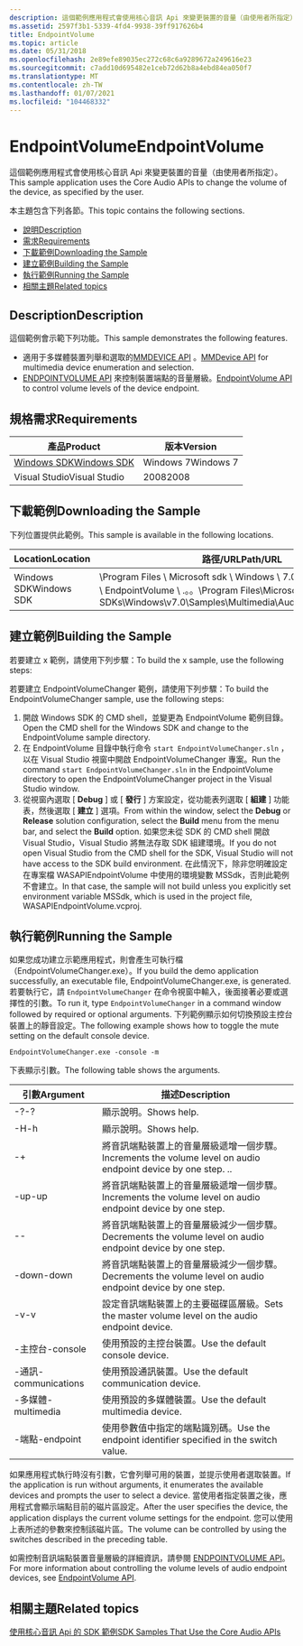 ```yaml
---
description: 這個範例應用程式會使用核心音訊 Api 來變更裝置的音量（由使用者所指定）。
ms.assetid: 2597f3b1-5339-4fd4-9938-39ff917626b4
title: EndpointVolume
ms.topic: article
ms.date: 05/31/2018
ms.openlocfilehash: 2e89efe89035ec272c68c6a9289672a249616e23
ms.sourcegitcommit: c7add10d695482e1ceb72d62b8a4ebd84ea050f7
ms.translationtype: MT
ms.contentlocale: zh-TW
ms.lasthandoff: 01/07/2021
ms.locfileid: "104468332"
---
```

# <a name="endpointvolume"></a><span data-ttu-id="d8e63-103">EndpointVolume</span><span class="sxs-lookup"><span data-stu-id="d8e63-103">EndpointVolume</span></span>

<span data-ttu-id="d8e63-104">這個範例應用程式會使用核心音訊 Api 來變更裝置的音量（由使用者所指定）。</span><span class="sxs-lookup"><span data-stu-id="d8e63-104">This sample application uses the Core Audio APIs to change the volume of the device, as specified by the user.</span></span>

<span data-ttu-id="d8e63-105">本主題包含下列各節。</span><span class="sxs-lookup"><span data-stu-id="d8e63-105">This topic contains the following sections.</span></span>

-   [<span data-ttu-id="d8e63-106">說明</span><span class="sxs-lookup"><span data-stu-id="d8e63-106">Description</span></span>](#description)
-   [<span data-ttu-id="d8e63-107">需求</span><span class="sxs-lookup"><span data-stu-id="d8e63-107">Requirements</span></span>](#requirements)
-   [<span data-ttu-id="d8e63-108">下載範例</span><span class="sxs-lookup"><span data-stu-id="d8e63-108">Downloading the Sample</span></span>](#downloading-the-sample)
-   [<span data-ttu-id="d8e63-109">建立範例</span><span class="sxs-lookup"><span data-stu-id="d8e63-109">Building the Sample</span></span>](#building-the-sample)
-   [<span data-ttu-id="d8e63-110">執行範例</span><span class="sxs-lookup"><span data-stu-id="d8e63-110">Running the Sample</span></span>](#running-the-sample)
-   [<span data-ttu-id="d8e63-111">相關主題</span><span class="sxs-lookup"><span data-stu-id="d8e63-111">Related topics</span></span>](#related-topics)

## <a name="description"></a><span data-ttu-id="d8e63-112">Description</span><span class="sxs-lookup"><span data-stu-id="d8e63-112">Description</span></span>

<span data-ttu-id="d8e63-113">這個範例會示範下列功能。</span><span class="sxs-lookup"><span data-stu-id="d8e63-113">This sample demonstrates the following features.</span></span>

-   <span data-ttu-id="d8e63-114">適用于多媒體裝置列舉和選取的[MMDEVICE API](mmdevice-api.md) 。</span><span class="sxs-lookup"><span data-stu-id="d8e63-114">[MMDevice API](mmdevice-api.md) for multimedia device enumeration and selection.</span></span>
-   <span data-ttu-id="d8e63-115">[ENDPOINTVOLUME API](endpointvolume-api.md) 來控制裝置端點的音量層級。</span><span class="sxs-lookup"><span data-stu-id="d8e63-115">[EndpointVolume API](endpointvolume-api.md) to control volume levels of the device endpoint.</span></span>

## <a name="requirements"></a><span data-ttu-id="d8e63-116">規格需求</span><span class="sxs-lookup"><span data-stu-id="d8e63-116">Requirements</span></span>



| <span data-ttu-id="d8e63-117">產品</span><span class="sxs-lookup"><span data-stu-id="d8e63-117">Product</span></span>                                                        | <span data-ttu-id="d8e63-118">版本</span><span class="sxs-lookup"><span data-stu-id="d8e63-118">Version</span></span>   |
|----------------------------------------------------------------|-----------|
| [<span data-ttu-id="d8e63-119">Windows SDK</span><span class="sxs-lookup"><span data-stu-id="d8e63-119">Windows SDK</span></span>](https://msdn.microsoft.com/windowsvista/bb980924.aspx) | <span data-ttu-id="d8e63-120">Windows 7</span><span class="sxs-lookup"><span data-stu-id="d8e63-120">Windows 7</span></span> |
| <span data-ttu-id="d8e63-121">Visual Studio</span><span class="sxs-lookup"><span data-stu-id="d8e63-121">Visual Studio</span></span>                                                  | <span data-ttu-id="d8e63-122">2008</span><span class="sxs-lookup"><span data-stu-id="d8e63-122">2008</span></span>      |



 

## <a name="downloading-the-sample"></a><span data-ttu-id="d8e63-123">下載範例</span><span class="sxs-lookup"><span data-stu-id="d8e63-123">Downloading the Sample</span></span>

<span data-ttu-id="d8e63-124">下列位置提供此範例。</span><span class="sxs-lookup"><span data-stu-id="d8e63-124">This sample is available in the following locations.</span></span>



| <span data-ttu-id="d8e63-125">Location</span><span class="sxs-lookup"><span data-stu-id="d8e63-125">Location</span></span>    | <span data-ttu-id="d8e63-126">路徑/URL</span><span class="sxs-lookup"><span data-stu-id="d8e63-126">Path/URL</span></span>                                                                                        |
|-------------|-------------------------------------------------------------------------------------------------|
| <span data-ttu-id="d8e63-127">Windows SDK</span><span class="sxs-lookup"><span data-stu-id="d8e63-127">Windows SDK</span></span> | <span data-ttu-id="d8e63-128">\\Program Files \\ Microsoft sdk \\ Windows \\ 7.0 \\ 範例 \\ 多媒體 \\ 音訊 \\ EndpointVolume \\ .。。</span><span class="sxs-lookup"><span data-stu-id="d8e63-128">\\Program Files\\Microsoft SDKs\\Windows\\v7.0\\Samples\\Multimedia\\Audio\\EndpointVolume\\...</span></span> |



 

## <a name="building-the-sample"></a><span data-ttu-id="d8e63-129">建立範例</span><span class="sxs-lookup"><span data-stu-id="d8e63-129">Building the Sample</span></span>

<span data-ttu-id="d8e63-130">若要建立 x 範例，請使用下列步驟：</span><span class="sxs-lookup"><span data-stu-id="d8e63-130">To build the x sample, use the following steps:</span></span>

<span data-ttu-id="d8e63-131">若要建立 EndpointVolumeChanger 範例，請使用下列步驟：</span><span class="sxs-lookup"><span data-stu-id="d8e63-131">To build the EndpointVolumeChanger sample, use the following steps:</span></span>

1.  <span data-ttu-id="d8e63-132">開啟 Windows SDK 的 CMD shell，並變更為 EndpointVolume 範例目錄。</span><span class="sxs-lookup"><span data-stu-id="d8e63-132">Open the CMD shell for the Windows SDK and change to the EndpointVolume sample directory.</span></span>
2.  <span data-ttu-id="d8e63-133">在 EndpointVolume 目錄中執行命令 `start EndpointVolumeChanger.sln` ，以在 Visual Studio 視窗中開啟 EndpointVolumeChanger 專案。</span><span class="sxs-lookup"><span data-stu-id="d8e63-133">Run the command `start EndpointVolumeChanger.sln` in the EndpointVolume directory to open the EndpointVolumeChanger project in the Visual Studio window.</span></span>
3.  <span data-ttu-id="d8e63-134">從視窗內選取 [ **Debug** ] 或 [ **發行** ] 方案設定，從功能表列選取 [ **組建** ] 功能表，然後選取 [ **建立** ] 選項。</span><span class="sxs-lookup"><span data-stu-id="d8e63-134">From within the window, select the **Debug** or **Release** solution configuration, select the **Build** menu from the menu bar, and select the **Build** option.</span></span> <span data-ttu-id="d8e63-135">如果您未從 SDK 的 CMD shell 開啟 Visual Studio，Visual Studio 將無法存取 SDK 組建環境。</span><span class="sxs-lookup"><span data-stu-id="d8e63-135">If you do not open Visual Studio from the CMD shell for the SDK, Visual Studio will not have access to the SDK build environment.</span></span> <span data-ttu-id="d8e63-136">在此情況下，除非您明確設定在專案檔 WASAPIEndpointVolume 中使用的環境變數 MSSdk，否則此範例不會建立。</span><span class="sxs-lookup"><span data-stu-id="d8e63-136">In that case, the sample will not build unless you explicitly set environment variable MSSdk, which is used in the project file, WASAPIEndpointVolume.vcproj.</span></span>

## <a name="running-the-sample"></a><span data-ttu-id="d8e63-137">執行範例</span><span class="sxs-lookup"><span data-stu-id="d8e63-137">Running the Sample</span></span>

<span data-ttu-id="d8e63-138">如果您成功建立示範應用程式，則會產生可執行檔（EndpointVolumeChanger.exe）。</span><span class="sxs-lookup"><span data-stu-id="d8e63-138">If you build the demo application successfully, an executable file, EndpointVolumeChanger.exe, is generated.</span></span> <span data-ttu-id="d8e63-139">若要執行它，請 `EndpointVolumeChanger` 在命令視窗中輸入，後面接著必要或選擇性的引數。</span><span class="sxs-lookup"><span data-stu-id="d8e63-139">To run it, type `EndpointVolumeChanger` in a command window followed by required or optional arguments.</span></span> <span data-ttu-id="d8e63-140">下列範例顯示如何切換預設主控台裝置上的靜音設定。</span><span class="sxs-lookup"><span data-stu-id="d8e63-140">The following example shows how to toggle the mute setting on the default console device.</span></span>

`EndpointVolumeChanger.exe -console -m`

<span data-ttu-id="d8e63-141">下表顯示引數。</span><span class="sxs-lookup"><span data-stu-id="d8e63-141">The following table shows the arguments.</span></span>

| <span data-ttu-id="d8e63-142">引數</span><span class="sxs-lookup"><span data-stu-id="d8e63-142">Argument</span></span>        | <span data-ttu-id="d8e63-143">描述</span><span class="sxs-lookup"><span data-stu-id="d8e63-143">Description</span></span>                                                         |
|-----------------|---------------------------------------------------------------------|
| <span data-ttu-id="d8e63-144">-?</span><span class="sxs-lookup"><span data-stu-id="d8e63-144">-?</span></span>              | <span data-ttu-id="d8e63-145">顯示說明。</span><span class="sxs-lookup"><span data-stu-id="d8e63-145">Shows help.</span></span>                                                         |
| <span data-ttu-id="d8e63-146">-H</span><span class="sxs-lookup"><span data-stu-id="d8e63-146">-h</span></span>              | <span data-ttu-id="d8e63-147">顯示說明。</span><span class="sxs-lookup"><span data-stu-id="d8e63-147">Shows help.</span></span>                                                         |
| -+              | <span data-ttu-id="d8e63-148">將音訊端點裝置上的音量層級遞增一個步驟。</span><span class="sxs-lookup"><span data-stu-id="d8e63-148">Increments the volume level on audio endpoint device by one step.</span></span> <span data-ttu-id="d8e63-149">.</span><span class="sxs-lookup"><span data-stu-id="d8e63-149">.</span></span> |
| <span data-ttu-id="d8e63-150">-up</span><span class="sxs-lookup"><span data-stu-id="d8e63-150">-up</span></span>             | <span data-ttu-id="d8e63-151">將音訊端點裝置上的音量層級遞增一個步驟。</span><span class="sxs-lookup"><span data-stu-id="d8e63-151">Increments the volume level on audio endpoint device by one step.</span></span>   |
| --              | <span data-ttu-id="d8e63-152">將音訊端點裝置上的音量層級減少一個步驟。</span><span class="sxs-lookup"><span data-stu-id="d8e63-152">Decrements the volume level on audio endpoint device by one step.</span></span>   |
| <span data-ttu-id="d8e63-153">-down</span><span class="sxs-lookup"><span data-stu-id="d8e63-153">-down</span></span>           | <span data-ttu-id="d8e63-154">將音訊端點裝置上的音量層級減少一個步驟。</span><span class="sxs-lookup"><span data-stu-id="d8e63-154">Decrements the volume level on audio endpoint device by one step.</span></span>   |
| <span data-ttu-id="d8e63-155">-v</span><span class="sxs-lookup"><span data-stu-id="d8e63-155">-v</span></span>              | <span data-ttu-id="d8e63-156">設定音訊端點裝置上的主要磁碟區層級。</span><span class="sxs-lookup"><span data-stu-id="d8e63-156">Sets the master volume level on the audio endpoint device.</span></span>          |
| <span data-ttu-id="d8e63-157">-主控台</span><span class="sxs-lookup"><span data-stu-id="d8e63-157">-console</span></span>        | <span data-ttu-id="d8e63-158">使用預設的主控台裝置。</span><span class="sxs-lookup"><span data-stu-id="d8e63-158">Use the default console device.</span></span>                                     |
| <span data-ttu-id="d8e63-159">-通訊</span><span class="sxs-lookup"><span data-stu-id="d8e63-159">-communications</span></span> | <span data-ttu-id="d8e63-160">使用預設通訊裝置。</span><span class="sxs-lookup"><span data-stu-id="d8e63-160">Use the default communication device.</span></span>                               |
| <span data-ttu-id="d8e63-161">-多媒體</span><span class="sxs-lookup"><span data-stu-id="d8e63-161">-multimedia</span></span>     | <span data-ttu-id="d8e63-162">使用預設的多媒體裝置。</span><span class="sxs-lookup"><span data-stu-id="d8e63-162">Use the default multimedia device.</span></span>                                  |
| <span data-ttu-id="d8e63-163">-端點</span><span class="sxs-lookup"><span data-stu-id="d8e63-163">-endpoint</span></span>       | <span data-ttu-id="d8e63-164">使用參數值中指定的端點識別碼。</span><span class="sxs-lookup"><span data-stu-id="d8e63-164">Use the endpoint identifier specified in the switch value.</span></span>          |



 

<span data-ttu-id="d8e63-165">如果應用程式執行時沒有引數，它會列舉可用的裝置，並提示使用者選取裝置。</span><span class="sxs-lookup"><span data-stu-id="d8e63-165">If the application is run without arguments, it enumerates the available devices and prompts the user to select a device.</span></span> <span data-ttu-id="d8e63-166">當使用者指定裝置之後，應用程式會顯示端點目前的磁片區設定。</span><span class="sxs-lookup"><span data-stu-id="d8e63-166">After the user specifies the device, the application displays the current volume settings for the endpoint.</span></span> <span data-ttu-id="d8e63-167">您可以使用上表所述的參數來控制該磁片區。</span><span class="sxs-lookup"><span data-stu-id="d8e63-167">The volume can be controlled by using the switches described in the preceding table.</span></span>

<span data-ttu-id="d8e63-168">如需控制音訊端點裝置音量層級的詳細資訊，請參閱 [ENDPOINTVOLUME API](endpointvolume-api.md)。</span><span class="sxs-lookup"><span data-stu-id="d8e63-168">For more information about controlling the volume levels of audio endpoint devices, see [EndpointVolume API](endpointvolume-api.md).</span></span>

## <a name="related-topics"></a><span data-ttu-id="d8e63-169">相關主題</span><span class="sxs-lookup"><span data-stu-id="d8e63-169">Related topics</span></span>

<dl> <dt>

[<span data-ttu-id="d8e63-170">使用核心音訊 Api 的 SDK 範例</span><span class="sxs-lookup"><span data-stu-id="d8e63-170">SDK Samples That Use the Core Audio APIs</span></span>](sdk-samples-that-use-the-core-audio-apis.md)
</dt> </dl>

 

 



